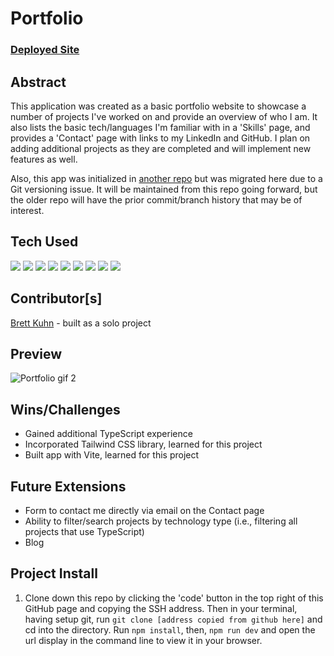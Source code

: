# Portfolio

### [Deployed Site](https://bakportfolio.netlify.app/)

## Abstract
This application was created as a basic portfolio website to showcase a number of projects I've worked on and provide an overview of who I am. It also lists the basic tech/languages I'm familiar with in a 'Skills' page, and provides a 'Contact' page with links to my LinkedIn and GitHub. I plan on adding additional projects as they are completed and will implement new features as well.

Also, this app was initialized in [another repo](https://github.com/bkuhn2/BAK-Portfolio) but was migrated here due to a Git versioning issue. It will be maintained from this repo going forward, but the older repo will have the prior commit/branch history that may be of interest.

## Tech Used
<p align="left">
  <img src="https://img.shields.io/badge/-TypeScript-3178C6?style=for-the-badge&logo=typescript&logoColor=white" />
  <img src="https://img.shields.io/badge/-React-61DAFB?style=for-the-badge&logo=react&logoColor=black" />
  <img src="https://img.shields.io/badge/-React%20Router-CA4245?style=for-the-badge&logo=react-router&logoColor=black" />
  <img src="https://img.shields.io/badge/-CSS-1572B6?style=for-the-badge&logo=css3&logoColor=black" />
  <img src="https://img.shields.io/badge/-Tailwind%20CSS-06B6D4?style=for-the-badge&logo=tailwind-css&logoColor=white" />
  <img src="https://img.shields.io/badge/-HTML5-E34F26?style=for-the-badge&logo=html5&logoColor=white" />
  <img src="https://img.shields.io/badge/-Vite-646CFF?style=for-the-badge&logo=vite&logoColor=white" />
  <img src="https://img.shields.io/badge/-Netlify-00C7B7?style=for-the-badge&logo=netlify&logoColor=black" />
  <img src="https://img.shields.io/badge/-Miro-050038?style=for-the-badge&logo=miro&logoColor=white" />
</p>

## Contributor[s]
[Brett Kuhn](https://github.com/bkuhn2/) - built as a solo project
## Preview
![Portfolio gif 2](https://user-images.githubusercontent.com/110054994/229945647-d760c7dc-9422-4390-8e74-5ec10800c82e.gif)
## Wins/Challenges
- Gained additional TypeScript experience
- Incorporated Tailwind CSS library, learned for this project
- Built app with Vite, learned for this project
## Future Extensions
- Form to contact me directly via email on the Contact page
- Ability to filter/search projects by technology type (i.e., filtering all projects that use TypeScript)
- Blog
## Project Install
1. Clone down this repo by clicking the 'code' button in the top right of this GitHub page and copying the SSH address. Then in your terminal, having setup git, run `git clone [address copied from github here]` and cd into the directory. Run `npm install`, then, `npm run dev` and open the url display in the command line to view it in your browser.
